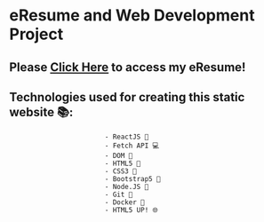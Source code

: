 # eResume and Web Development Project

## Please <a href="https://jmeza01.github.io/eResume/">Click Here</a> to access my eResume!
## Technologies used for creating this static website 📚: 
							- ReactJS 📝 
							- Fetch API 💻 
							- DOM 🔨
							- HTML5 📝 
							- CSS3 🎨 
							- Bootstrap5 🎨 
							- Node.JS 🔋 
							- Git 🚀
							- Docker 🐳
	 						- HTML5 UP! 🌐
                  
